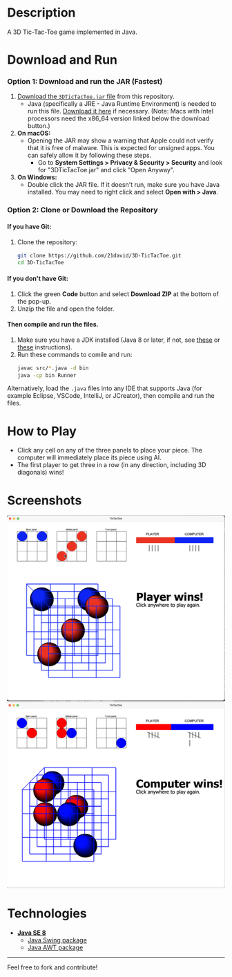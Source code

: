 # Description

A 3D Tic-Tac-Toe game implemented in Java.

# Download and Run

### Option 1: Download and run the JAR (Fastest)
1. [Download the `3DTicTacToe.jar` file](https://github.com/21david/3D-TicTacToe/raw/master/3DTicTacToe.jar) from this repository.
   - Java (specifically a JRE - Java Runtime Environment) is needed to run this file. [Download it here](https://www.java.com/en/download) if necessary. (Note: Macs with Intel processors need the x86_64 version linked below the download button.)
2. **On macOS:**
   - Opening the JAR may show a warning that Apple could not verify that it is free of malware. This is expected for unsigned apps. You can safely allow it by following these steps.
     - Go to **System Settings > Privacy & Security > Security** and look for "3DTicTacToe.jar" and click "Open Anyway".
3. **On Windows:**
   - Double click the JAR file. If it doesn't run, make sure you have Java installed. You may need to right click and select **Open with > Java**.

### Option 2: Clone or Download the Repository
#### If you have Git:
  1. Clone the repository:
     ```sh
     git clone https://github.com/21david/3D-TicTacToe.git
     cd 3D-TicTacToe
     ```
#### If you don't have Git:
  1. Click the green **Code** button and select **Download ZIP** at the bottom of the pop-up.
  2. Unzip the file and open the folder.

#### Then compile and run the files.
1. Make sure you have a JDK installed (Java 8 or later, if not, see [these](https://www.freecodecamp.org/news/install-openjdk-free-java-multi-os-guide/?utm_source=chatgpt.com) or [these](https://www.geeksforgeeks.org/download-and-install-java-development-kit-jdk-on-windows-mac-and-linux/?utm_source=chatgpt.com) instructions).
2. Run these commands to comile and run:
   ```sh
   javac src/*.java -d bin
   java -cp bin Runner
   ```
Alternatively, load the `.java` files into any IDE that supports Java (for example Eclipse, VSCode, IntelliJ, or JCreator), then compile and run the files.

# How to Play
- Click any cell on any of the three panels to place your piece. The computer will immediately place its piece using AI.
- The first player to get three in a row (in any direction, including 3D diagonals) wins!

# Screenshots
![Screenshot 1](images/3d-tictactoe.png)
![Screenshot 2](images/3d-tictactoe-2.png)

# Technologies
- [**Java SE 8**](https://docs.oracle.com/javase/8/docs/api/)
    - [Java Swing package](https://docs.oracle.com/javase/8/docs/api/javax/swing/package-summary.html)
    - [Java AWT package](https://docs.oracle.com/javase/8/docs/api/java/awt/package-summary.html)


---

Feel free to fork and contribute!

